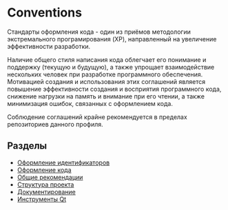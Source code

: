 # Conventions
Стандарты оформления кода - один из приёмов методологии экстремального програмирования (XP), направленный на увеличение эффективности разработки.

Наличие общего стиля написания кода облегчает его понимание и поддержку (текущую и будущую), а также упрощает взаимодействие нескольких человек при разработке программного обеспечения.
Мотивацией создания и использования этих соглашений является повышение эффективности создания и восприятия программного кода, снижение нагрузки на память и внимание при его чтении, а также минимизация ошибок, связанных с оформлением кода.

Соблюдение соглашений крайне рекомендуется в пределах репозиториев данного профиля.

## Разделы
- [Оформление идентификаторов](naming.md)
- [Оформление кода](code_style.md)
- [Общие рекомендации](common.md)
- [Структура проекта](struct.md)
- [Документирование](documenting.md)
- [Инструменты Qt](qt_tools.md)
